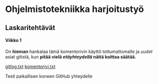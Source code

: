 ﻿<h1>Ohjelmistotekniikka harjoitustyö

<h2>Laskaritehtävät

<h4>Viikko 1</h4>

On **hieman** hankalaa tämä komentorivin käyttö tottumattomalle ja *uudet* asiat gitistä, kun **pitää vielä *etäyhteydellä* näitä koittaa säätää.**

[gitlog.txt](https://github.com/Wirtuoosi/ot-harjoitustyo/blob/master/laskarit/viikko1/gitlog.txt)
[komentorivi.txt](https://github.com/Wirtuoosi/ot-harjoitustyo/blob/master/laskarit/viikko1/komentorivi.txt)

Testi paikallisen koneen GitHub yhteydelle
